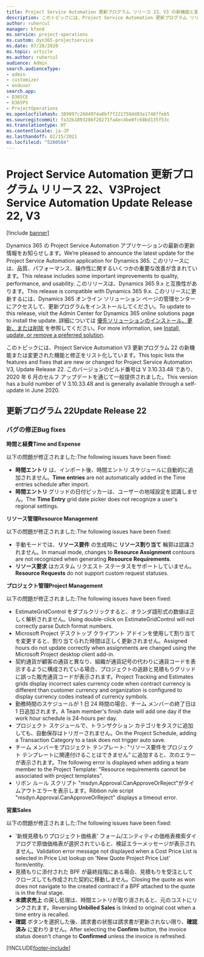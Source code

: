 ```yaml
---
title: Project Service Automation 更新プログラム リリース 22、V3 の新機能と変更点
description: このトピックには、Project Service Automation 更新プログラム リリース 22、V3 で利用可能な機能と修正をリスト化しています。
author: ruhercul
manager: kfend
ms.service: project-operations
ms.custom: dyn365-projectservice
ms.date: 07/28/2020
ms.topic: article
ms.author: ruhercul
audience: Admin
search.audienceType:
- admin
- customizer
- enduser
search.app:
- D365CE
- D365PS
- ProjectOperations
ms.openlocfilehash: 389897c2604974a0bf7f221758dd03e1748ffeb5
ms.sourcegitcommit: fa32b1893286f20271fa4ec4be8fc68bd135f53c
ms.translationtype: HT
ms.contentlocale: ja-JP
ms.lasthandoff: 02/15/2021
ms.locfileid: "5280584"
---
```

# <a name="project-service-automation-update-release-22-v3"></a><span data-ttu-id="61950-103">Project Service Automation 更新プログラム リリース 22、V3</span><span class="sxs-lookup"><span data-stu-id="61950-103">Project Service Automation Update Release 22, V3</span></span>

[!include [banner](../includes/psa-now-project-operations.md)]

<span data-ttu-id="61950-104">Dynamics 365 の Project Service Automation アプリケーションの最新の更新情報をお知らせします。</span><span class="sxs-lookup"><span data-stu-id="61950-104">We’re pleased to announce the latest update for the Project Service Automation application for Dynamics 365.</span></span> <span data-ttu-id="61950-105">このリリースには、品質、パフォーマンス、操作性に関するいくつかの重要な改善が含まれています。</span><span class="sxs-lookup"><span data-stu-id="61950-105">This release includes some important improvements to quality, performance, and usability.</span></span> <span data-ttu-id="61950-106">このリリースは、Dynamics 365 9.x と互換性があります。</span><span class="sxs-lookup"><span data-stu-id="61950-106">This release is compatible with Dynamics 365 9.x.</span></span> <span data-ttu-id="61950-107">このリリースに更新するには、Dynamics 365 オンライン ソリューション ページの管理センターにアクセスして、更新プログラムをインストールしてください。</span><span class="sxs-lookup"><span data-stu-id="61950-107">To update to this release, visit the Admin Center for Dynamics 365 online solutions page to install the update.</span></span> <span data-ttu-id="61950-108">詳細については [優先ソリューションのインストール、更新、または削除](https://docs.microsoft.com/power-platform/admin/install-remove-preferred-solution) を参照してください。</span><span class="sxs-lookup"><span data-stu-id="61950-108">For more information, see [Install, update, or remove a preferred solution](https://docs.microsoft.com/power-platform/admin/install-remove-preferred-solution).</span></span>

<span data-ttu-id="61950-109">このトピックには、Project Service Automation V3 更新プログラム 22 の新機能または変更された機能と修正をリスト化しています。</span><span class="sxs-lookup"><span data-stu-id="61950-109">This topic lists the features and fixes that are new or changed for Project Service Automation V3, Update Release 22.</span></span> <span data-ttu-id="61950-110">このバージョンのビルド番号は V 3.10.33.48 であり、2020 年 6 月のセルフ アップデートを通じて一般提供されました。</span><span class="sxs-lookup"><span data-stu-id="61950-110">This version has a build number of V 3.10.33.48 and is generally available through a self-update in June 2020.</span></span>

## <a name="update-release-22"></a><span data-ttu-id="61950-111">更新プログラム 22</span><span class="sxs-lookup"><span data-stu-id="61950-111">Update Release 22</span></span>

### <a name="bug-fixes"></a><span data-ttu-id="61950-112">バグの修正</span><span class="sxs-lookup"><span data-stu-id="61950-112">Bug fixes</span></span>



<span data-ttu-id="61950-113">**時間と経費**</span><span class="sxs-lookup"><span data-stu-id="61950-113">**Time and Expense**</span></span>

<span data-ttu-id="61950-114">以下の問題が修正されました:</span><span class="sxs-lookup"><span data-stu-id="61950-114">The following issues have been fixed:</span></span>

- <span data-ttu-id="61950-115">**時間エントリ** は、インポート後、時間エントリ スケジュールに自動的に追加されません。</span><span class="sxs-lookup"><span data-stu-id="61950-115">**Time entries** are not automatically added in the Time entries schedule after import.</span></span>
- <span data-ttu-id="61950-116">**時間エントリ** グリッドの日付ピッカーは、ユーザーの地域設定を認識しません。</span><span class="sxs-lookup"><span data-stu-id="61950-116">The **Time Entry** grid date picker does not recognize a user's regional settings.</span></span>

<span data-ttu-id="61950-117">**リソース管理**</span><span class="sxs-lookup"><span data-stu-id="61950-117">**Resource Management**</span></span>

<span data-ttu-id="61950-118">以下の問題が修正されました:</span><span class="sxs-lookup"><span data-stu-id="61950-118">The following issues have been fixed:</span></span>

- <span data-ttu-id="61950-119">手動モードでは、**リソース要件** の生成時に **リソース割り当て** 輪郭は認識されません。</span><span class="sxs-lookup"><span data-stu-id="61950-119">In manual mode, changes to **Resource Assignment** contours are not recognized when generating **Resource Requirements**.</span></span>
- <span data-ttu-id="61950-120">**リソース要求** はカスタム リクエスト ステータスをサポートしていません。</span><span class="sxs-lookup"><span data-stu-id="61950-120">**Resource Requests** do not support custom request statuses.</span></span>

<span data-ttu-id="61950-121">**プロジェクト管理**</span><span class="sxs-lookup"><span data-stu-id="61950-121">**Project Management**</span></span>

<span data-ttu-id="61950-122">以下の問題が修正されました:</span><span class="sxs-lookup"><span data-stu-id="61950-122">The following issues have been fixed:</span></span>

- <span data-ttu-id="61950-123">EstimateGridControl をダブルクリックすると、オランダ語形式の数値は正しく解析されません。</span><span class="sxs-lookup"><span data-stu-id="61950-123">Using double-click on EstimateGridControl will not correctly parse Dutch format numbers.</span></span>
- <span data-ttu-id="61950-124">Microsoft Project デスクトップ クライアント アドインを使用して割り当てを変更すると、割り当てられた時間は正しく更新されません。</span><span class="sxs-lookup"><span data-stu-id="61950-124">Assigned hours do not update correctly when assignments are changed using the Microsoft Project desktop client add-in.</span></span>
- <span data-ttu-id="61950-125">契約通貨が顧客の通貨と異なり、組織が通貨記号の代わりに通貨コードを表示するように構成されている場合、プロジェクトの追跡と見積もりグリッドに誤った販売通貨コードが表示されます。</span><span class="sxs-lookup"><span data-stu-id="61950-125">Project Tracking and Estimates grids display incorrect sales currency code when contract currency is different than customer currency and organization is configured to display currency codes instead of currency symbols.</span></span>
- <span data-ttu-id="61950-126">勤務時間のスケジュールが 1 日 24 時間の場合、チーム メンバーの終了日は 1 日追加されます。</span><span class="sxs-lookup"><span data-stu-id="61950-126">A Team member's finish date will add one day if the work hour schedule is 24-hours per day.</span></span>
- <span data-ttu-id="61950-127">プロジェクト スケジュールで、トランザクション カテゴリをタスクに追加しても、自動保存はトリガーされません。</span><span class="sxs-lookup"><span data-stu-id="61950-127">On the Project Schedule, adding a Transaction Category to a task does not trigger auto save.</span></span>
- <span data-ttu-id="61950-128">チーム メンバーをプロジェクト テンプレート: "リソース要件をプロジェクト テンプレートに関連付けることはできません" に追加すると、次のエラーが表示されます。</span><span class="sxs-lookup"><span data-stu-id="61950-128">The following error is displayed when adding a team member to the Project Template: "Resource requirements cannot be associated with project templates".</span></span> 
- <span data-ttu-id="61950-129">リボン ルール スクリプト "msdyn.Approval.CanApproveOrReject"がタイムアウトエラーを表示します。</span><span class="sxs-lookup"><span data-stu-id="61950-129">Ribbon rule script "msdyn.Approval.CanApproveOrReject" displays a timeout error.</span></span>

<span data-ttu-id="61950-130">**営業**</span><span class="sxs-lookup"><span data-stu-id="61950-130">**Sales**</span></span>

<span data-ttu-id="61950-131">以下の問題が修正されました:</span><span class="sxs-lookup"><span data-stu-id="61950-131">The following issues have been fixed:</span></span>

- <span data-ttu-id="61950-132">'新規見積もりプロジェクト価格表' フォーム/エンティティの価格表検索ダイアログで原価価格表が選択されていると、検証エラーメッセージが表示されません。</span><span class="sxs-lookup"><span data-stu-id="61950-132">Validation error message not displayed when a Cost Price List is selected in Price List lookup on 'New Quote Project Price List' form/entity.</span></span>
- <span data-ttu-id="61950-133">見積もりに添付された BPF が最終段階にある場合、見積もりを受注としてクローズしても作成された契約に移動しません。</span><span class="sxs-lookup"><span data-stu-id="61950-133">Closing the quote as won does not navigate to the created contract if a BPF attached to the quote is in the final stage.</span></span>
- <span data-ttu-id="61950-134">**未請求売上** の戻し処理は、時間エントリが取り消されると、元のコストにリンクされます。</span><span class="sxs-lookup"><span data-stu-id="61950-134">Reversing **Unbilled Sales** is linked to original cost when a time entry is recalled.</span></span>
- <span data-ttu-id="61950-135">**確認** ボタンを選択した後、請求書の状態は請求書が更新されない限り、**確認済み** に変わりません。</span><span class="sxs-lookup"><span data-stu-id="61950-135">After selecting the **Confirm** button, the invoice status doesn't change to **Confirmed** unless the invoice is refreshed.</span></span>


[!INCLUDE[footer-include](../includes/footer-banner.md)]